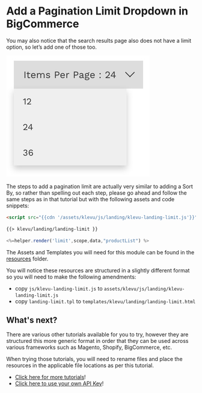 # Add a Pagination Limit Dropdown in BigCommerce

You may also notice that the search results page also does not have a limit option, so let’s add one of those too.

![Limit Dropdown](/getting-started/3-limit/images/limit-dropdown.jpg)

The steps to add a pagination limit are actually very similar to adding a Sort By,
so rather than spelling out each step, please go ahead and follow the same steps as
in that tutorial but with the following assets and code snippets:

```html
<script src="{{cdn '/assets/klevu/js/landing/klevu-landing-limit.js'}}" ></script>
```

```html
{{> klevu/landing/landing-limit }}
```

```js
<%=helper.render('limit',scope,data,"productList") %>
```

The Assets and Templates you will need for this module can be found
in the [resources](/getting-started/3-limit/resources) folder.

You will notice these resources are structured in a slightly different format
so you will need to make the following amendments:

- copy `js/klevu-landing-limit.js` to `assets/klevu/js/landing/klevu-landing-limit.js`
- copy `landing-limit.tpl` to `templates/klevu/landing/landing-limit.html`

## What's next?

There are various other tutorials available for you to try,
however they are structured this more generic format in order
that they can be used across various frameworks such as Magento,
Shopify, BigCommerce, etc.

When trying those tutorials, you will need to rename files and place
the resources in the applicable file locations as per this tutorial.

- [Click here for more tutorials](/modules)!
- [Click here to use your own API Key](/getting-started/4-your-api-key/bigcommerce)!
